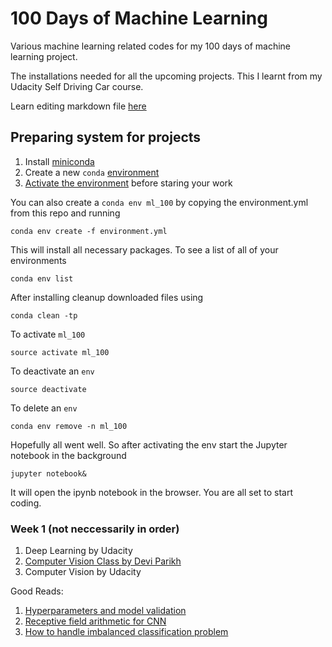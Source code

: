 # 100 Days of Machine Learning
Various machine learning related codes for my 100 days of machine learning project.

The installations needed for all the upcoming projects. This I learnt from my Udacity Self Driving Car course. 

Learn editing markdown file [here](https://guides.github.com/features/mastering-markdown/)

## Preparing system for projects

1. Install [miniconda](https://conda.io/en/master/miniconda.html)
2. Create a new `conda` [environment](https://conda.io/projects/conda/en/latest/user-guide/tasks/manage-environments.html)
3. [Activate the environment](https://conda.io/projects/conda/en/latest/user-guide/tasks/manage-environments.html#activating-an-environment) before staring your work

You can also create a `conda env ml_100` by copying the environment.yml from this repo and running

```
conda env create -f environment.yml
```

This will install all necessary packages. To see a list of all of your environments

```
conda env list
```

After  installing cleanup downloaded files using

```
conda clean -tp
```

To activate `ml_100`

```
source activate ml_100
```

To deactivate an `env`

```
source deactivate
```

To delete an `env`

```
conda env remove -n ml_100
```

Hopefully all went well. So after activating the env start the Jupyter notebook in the background

```
jupyter notebook&
```

It will open the ipynb notebook in the browser. You are all set to start coding.

### Week 1 (not neccessarily in order)
1. Deep Learning by Udacity
2. [Computer Vision Class by Devi Parikh](https://samyak-268.github.io/F18CS4476/)
3. Computer Vision by Udacity

Good Reads:
1. [Hyperparameters and model validation](https://jakevdp.github.io/PythonDataScienceHandbook/05.03-hyperparameters-and-model-validation.html)
2. [Receptive field arithmetic for CNN](https://medium.com/mlreview/a-guide-to-receptive-field-arithmetic-for-convolutional-neural-networks-e0f514068807)
3. [How to handle imbalanced classification problem](https://www.analyticsvidhya.com/blog/2017/03/imbalanced-classification-problem/)
